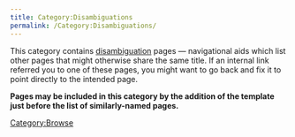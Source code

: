 ```yaml
---
title: Category:Disambiguations
permalink: /Category:Disambiguations/
---
```


This category contains [disambiguation](Help:Disambiguation "wikilink")
pages — navigational aids which list other pages that might otherwise
share the same title. If an internal link referred you to one of these
pages, you might want to go back and fix it to point directly to the
intended page.

**Pages may be included in this category by the addition of the template
just before the list of similarly-named pages.**

[Category:Browse](Category:Browse "wikilink")